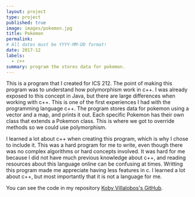 ```yaml
---
layout: project
type: project
published: true
image: images/pokemon.jpg
title: Pokemon
permalink: 
# All dates must be YYYY-MM-DD format!
date: 2017-12
labels:
  - c++
summary: program the stores data for pokemon.
---
```


This is a program that I created for ICS 212. The point of making this program was to understand how polymorphism work in c++. I was already exposed to this concept in Java, but there are large differences when working with c++. This is one of the first experiences I had with the programming language c++. The program stores data for pokemon using a vector and a map, and prints it out. Each specific Pokemon has their own class that extends a Pokemon class. This is where we got to override methods so we could use polymorphism. 


I learned a lot about c++ when creating this program, which is why I chose to include it. This was a hard program for me to write, even though there was no complex algorithms or hard concepts involved. It was hard for me because I did not have much previous knowledge about c++, and reading resources about this language online can be confusing at times. Writting this program made me appreciate having less features in c. I learned a lot about c++, but most importantly that it is not a language for me.


You can see the code in my repository [Koby Villalobos's GitHub](https://github.com/koby-villalobos/pokemon).

